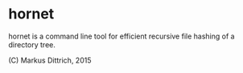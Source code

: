 hornet
======

hornet is a command line tool for efficient recursive file hashing of a directory tree.

(C) Markus Dittrich, 2015
